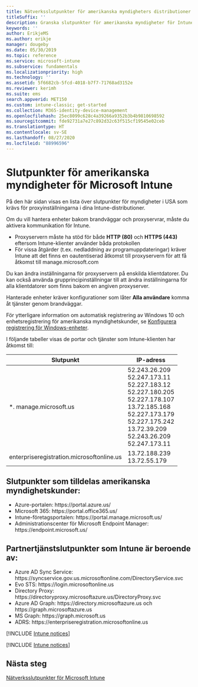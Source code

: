 ```yaml
---
title: Nätverksslutpunkter för amerikanska myndigheters distributioner – Microsoft Intune
titleSuffix: ''
description: Granska slutpunkter för amerikanska myndigheter för Intune.
keywords: ''
author: ErikjeMS
ms.author: erikje
manager: dougeby
ms.date: 05/30/2019
ms.topic: reference
ms.service: microsoft-intune
ms.subservice: fundamentals
ms.localizationpriority: high
ms.technology: ''
ms.assetid: 5f6682cb-5fcd-4018-b7f7-71768ad3152e
ms.reviewer: kerimh
ms.suite: ems
search.appverid: MET150
ms.custom: intune-classic; get-started
ms.collection: M365-identity-device-management
ms.openlocfilehash: 25ec8099c628c4a39266a9352b3b4b9810698592
ms.sourcegitcommit: fde92731a7e27c892d32c63f515cf19545e02ceb
ms.translationtype: HT
ms.contentlocale: sv-SE
ms.lasthandoff: 08/27/2020
ms.locfileid: "88996596"
---
```

# <a name="us-government-endpoints-for-microsoft-intune"></a>Slutpunkter för amerikanska myndigheter för Microsoft Intune

På den här sidan visas en lista över slutpunkter för myndigheter i USA som krävs för proxyinställningarna i dina Intune-distributioner.

Om du vill hantera enheter bakom brandväggar och proxyservrar, måste du aktivera kommunikation för Intune.

- Proxyservern måste ha stöd för både **HTTP (80)** och **HTTPS (443)** eftersom Intune-klienter använder båda protokollen
- För vissa åtgärder (t.ex. nedladdning av programuppdateringar) kräver Intune att det finns en oautentiserad åtkomst till proxyservern för att få åtkomst till manage.microsoft.com

Du kan ändra inställningarna för proxyservern på enskilda klientdatorer. Du kan också använda grupprincipinställningar till att ändra inställningarna för alla klientdatorer som finns bakom en angiven proxyserver.

Hanterade enheter kräver konfigurationer som låter **Alla användare** komma åt tjänster genom brandväggar.

För ytterligare information om automatisk registrering av Windows 10 och enhetsregistrering för amerikanska myndighetskunder, se [Konfigurera registrering för Windows-enheter](../enrollment/windows-enroll.md#windows-10-auto-enrollment-and-device-registration).

I följande tabeller visas de portar och tjänster som Intune-klienten har åtkomst till:

|**Slutpunkt**|**IP-adress**|
|---------------------|-----------|
|*. manage.microsoft.us | 52.243.26.209 <br> 52.247.173.11 <br> 52.227.183.12 <br>52.227.180.205 <br> 52.227.178.107 <br> 13.72.185.168 <br> 52.227.173.179 <br> 52.227.175.242 <br> 13.72.39.209 <br> 52.243.26.209 <br> 52.247.173.11 |
| enterpriseregistration.microsoftonline.us | 13.72.188.239 <br> 13.72.55.179 |

## <a name="us-government-customer-designated-endpoints"></a>Slutpunkter som tilldelas amerikanska myndighetskunder:
- Azure-portalen: https:\//portal.azure.us/ 
- Microsoft 365: https:\//portal.office365.us/ 
- Intune-företagsportalen: https:\//portal.manage.microsoft.us/ 
- Administrationscenter för Microsoft Endpoint Manager: https:\//endpoint.microsoft.us/

## <a name="partner-service-endpoints-that-intune-depends-on"></a>Partnertjänstslutpunkter som Intune är beroende av:
- Azure AD Sync Service: https:\//syncservice.gov.us.microsoftonline.com/DirectoryService.svc
- Evo STS: https:\//login.microsoftonline.us
- Directory Proxy: https:\//directoryproxy.microsoftazure.us/DirectoryProxy.svc
- Azure AD Graph: https:\//directory.microsoftazure.us och https:\//graph.microsoftazure.us
- MS Graph: https:\//graph.microsoft.us
- ADRS: https:\//enterpriseregistration.microsoftonline.us

[!INCLUDE [Intune notices](../includes/windows-push-notification-services.md)]

[!INCLUDE [Intune notices](../includes/apple-device-network-information.md)]

## <a name="next-steps"></a>Nästa steg
[Nätverksslutpunkter för Microsoft Intune](intune-endpoints.md)

